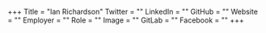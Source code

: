 +++
Title = "Ian Richardson"
Twitter = ""
LinkedIn = ""
GitHub = ""
Website = ""
Employer = ""
Role = ""
Image = ""
GitLab = ""
Facebook = ""
+++

